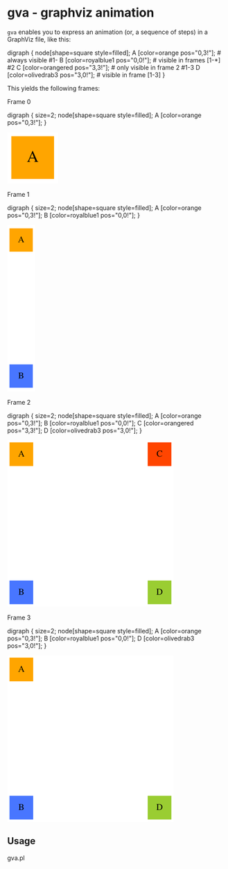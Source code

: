 # gva - graphviz animation

`gva` enables you to express an animation (or, a sequence of steps)
in a GraphViz file, like this:

   digraph {
    node[shape=square style=filled];
    A [color=orange pos="0,3!"];		# always visible
    #1-    B [color=royalblue1 pos="0,0!"];	# visible in frames [1-*]
    #2    C [color=orangered pos="3,3!"];	# only visible in frame 2
    #1-3    D [color=olivedrab3 pos="3,0!"];	# visible in frame [1-3]
   }

This yields the following frames:

Frame 0

   digraph {
    size=2;
    node[shape=square style=filled];
    A [color=orange pos="0,3!"];
   }

![Frame 0](doc/0-testgraph.gv.svg)

Frame 1

   digraph {
    size=2;
    node[shape=square style=filled];
    A [color=orange pos="0,3!"];
      B [color=royalblue1 pos="0,0!"];
   }

![Frame 1](doc/1-testgraph.gv.svg)

Frame 2

   digraph {
    size=2;
    node[shape=square style=filled];
    A [color=orange pos="0,3!"];
      B [color=royalblue1 pos="0,0!"];
      C [color=orangered pos="3,3!"];
      D [color=olivedrab3 pos="3,0!"];
   }

![Frame 2](doc/2-testgraph.gv.svg)

Frame 3

   digraph {
    size=2;
    node[shape=square style=filled];
    A [color=orange pos="0,3!"];
      B [color=royalblue1 pos="0,0!"];
      D [color=olivedrab3 pos="3,0!"];
   }

![Frame 3](doc/3-testgraph.gv.svg)

## Usage

   gva.pl <file>

